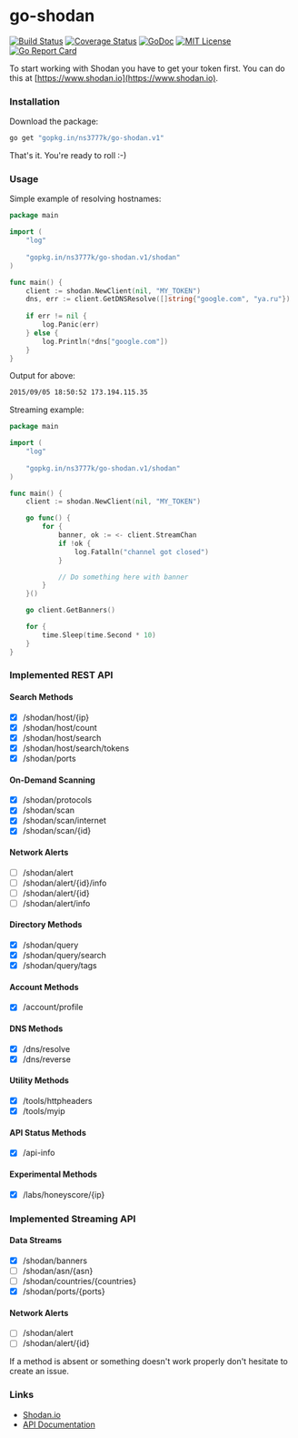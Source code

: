 # go-shodan
[![Build Status](https://travis-ci.org/ns3777k/go-shodan.svg?branch=master)](https://travis-ci.org/ns3777k/go-shodan)
[![Coverage Status](https://coveralls.io/repos/ns3777k/go-shodan/badge.svg?branch=master&service=github)](https://coveralls.io/github/ns3777k/go-shodan?branch=master)
[![GoDoc](https://godoc.org/github.com/ns3777k/go-shodan/shodan?status.svg)](https://godoc.org/github.com/ns3777k/go-shodan/shodan)
[![MIT License](https://img.shields.io/badge/license-MIT-blue.svg?style=flat)](LICENSE)
[![Go Report Card](https://goreportcard.com/badge/github.com/ns3777k/go-shodan)](https://goreportcard.com/report/github.com/ns3777k/go-shodan)

To start working with Shodan you have to get your token first. You can do this at [https://www.shodan.io](https://www.shodan.io).

### Installation
Download the package:

```bash
go get "gopkg.in/ns3777k/go-shodan.v1"
```

That's it. You're ready to roll :-)

### Usage

Simple example of resolving hostnames:

```go
package main

import (
    "log"
    
    "gopkg.in/ns3777k/go-shodan.v1/shodan"
)

func main() {
    client := shodan.NewClient(nil, "MY_TOKEN")
    dns, err := client.GetDNSResolve([]string{"google.com", "ya.ru"})
    
    if err != nil {
        log.Panic(err)
    } else {
        log.Println(*dns["google.com"])
    }
}
```
Output for above:
```bash
2015/09/05 18:50:52 173.194.115.35
```

Streaming example:

```go
package main

import (
    "log"
    
    "gopkg.in/ns3777k/go-shodan.v1/shodan"
)

func main() {
    client := shodan.NewClient(nil, "MY_TOKEN")

    go func() {
        for {
            banner, ok := <- client.StreamChan
            if !ok {
                log.Fatalln("channel got closed")
            }

            // Do something here with banner
        }
    }()

    go client.GetBanners()

    for {
        time.Sleep(time.Second * 10)
    }
}
```

### Implemented REST API

#### Search Methods
- [x] /shodan/host/{ip}
- [x] /shodan/host/count
- [x] /shodan/host/search
- [x] /shodan/host/search/tokens
- [x] /shodan/ports

#### On-Demand Scanning
- [x] /shodan/protocols
- [x] /shodan/scan
- [x] /shodan/scan/internet
- [x] /shodan/scan/{id}

#### Network Alerts
- [ ] /shodan/alert
- [ ] /shodan/alert/{id}/info
- [ ] /shodan/alert/{id}
- [ ] /shodan/alert/info

#### Directory Methods
- [x] /shodan/query
- [x] /shodan/query/search
- [x] /shodan/query/tags

#### Account Methods
- [x] /account/profile

#### DNS Methods
- [x] /dns/resolve
- [x] /dns/reverse

#### Utility Methods
- [x] /tools/httpheaders
- [x] /tools/myip

#### API Status Methods
- [x] /api-info

#### Experimental Methods
- [x] /labs/honeyscore/{ip}

### Implemented Streaming API

#### Data Streams
- [x] /shodan/banners
- [ ] /shodan/asn/{asn}
- [ ] /shodan/countries/{countries}
- [x] /shodan/ports/{ports}

#### Network Alerts
- [ ] /shodan/alert
- [ ] /shodan/alert/{id}

If a method is absent or something doesn't work properly don't hesitate to create an issue.

### Links
* [Shodan.io](http://shodan.io)
* [API Documentation](https://developer.shodan.io/api)
